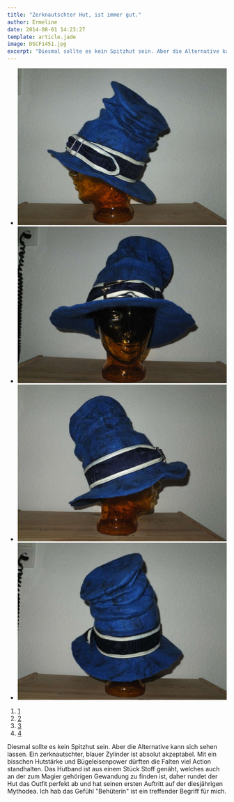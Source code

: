```yaml
---
title: "Zerknautschter Hut, ist immer gut."
author: Ermeline
date: 2014-08-01 14:23:27
template: article.jade
image: DSCF1451.jpg
excerpt: "Diesmal sollte es kein Spitzhut sein. Aber die Alternative kann sich sehen lassen. "
---
```


-   ![DSCF1451](DSCF1451.jpg)
-   ![DSCF1450](DSCF1450.jpg)
-   ![DSCF1453](DSCF1453.jpg)
-   ![DSCF1452](DSCF1452.jpg)

1.  [1](#)
2.  [2](#)
3.  [3](#)
4.  [4](#)

Diesmal sollte es kein Spitzhut sein. Aber die Alternative kann sich
sehen lassen. Ein zerknautschter, blauer Zylinder ist absolut
akzeptabel. Mit ein bisschen Hutstärke und Bügeleisenpower dürften die
Falten viel Action standhalten. Das Hutband ist aus einem Stück Stoff
genäht, welches auch an der zum Magier gehörigen Gewandung zu finden
ist, daher rundet der Hut das Outfit perfekt ab und hat seinen ersten
Auftritt auf der diesjährigen Mythodea. Ich hab das Gefühl "Behüterin"
ist ein treffender Begriff für mich.

